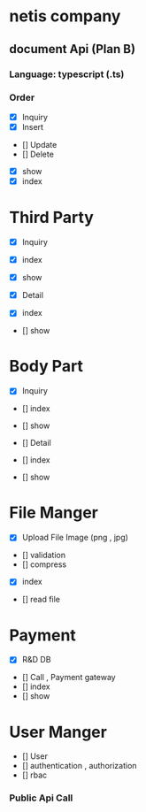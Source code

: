 # netis company
## document Api (Plan B)
### Language: typescript (.ts)


### Order 
- [x] Inquiry
- [x] Insert
- [] Update
- [] Delete
- [x] show
- [x] index

# Third Party
- [x] Inquiry
- [x] index 
- [x] show 

- [x] Detail
- [x] index
- [] show

# Body Part
- [x] Inquiry
- [] index 
- [] show 

- [] Detail
- [] index
- [] show


# File Manger
- [x] Upload File Image (png , jpg)
- [] validation 
- [] compress
- [x] index
- [] read file 


# Payment
- [x] R&D DB
- [] Call , Payment gateway
- [] index
- [] show

# User Manger
- [] User
- [] authentication , authorization
- [] rbac




### Public Api Call


